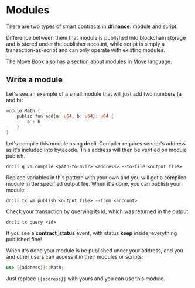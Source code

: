 # Modules

There are two types of smart contracts in **dfinance**: module and script.

Difference between them that module is published into blockchain storage and is stored under the publisher account, while script is simply a transaction-as-script and can only operate with existing modules.

The Move Book also has a section about [modules](https://move-book.com/syntax-basics/module.html) in Move language.

## Write a module

Let's see an example of a small module that will just add two numbers \(a and b\):

```rust
module Math {
    public fun add(a: u64, b: u64): u64 {
        a + b
    }
}
```

Let's compile this module using **dncli**. Compiler requires sender's address as it's included into bytecode. This address will then be verified on module publish.

```text
dncli q vm compile <path-to-mvir> <address> --to-file <output file>
```

Replace variables in this pattern with your own and you will get a compiled module in the specified output file. When it's done, you can publish your module:

```text
dncli tx vm publish <output file> --from <account>
```

Check your transaction by querying its id, which was returned in the output.

```text
dncli tx query <id>
```

If you see a **contract\_status** event, with status **keep** inside, everything published fine!

When it's done your module is be published under your address, and you and other users can access it in their modules or scripts:

```rust
use {{address}}::Math;
```

Just replace `{{address}}` with yours and you can use this module.


